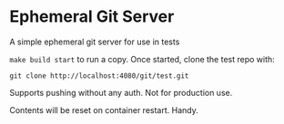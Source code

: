Ephemeral Git Server
====================

A simple ephemeral git server for use in tests

`make build start` to run a copy.
Once started, clone the test repo with:
```
git clone http://localhost:4080/git/test.git
```

Supports pushing without any auth. Not for production use.

Contents will be reset on container restart. Handy.
